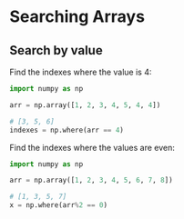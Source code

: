 # Searching Arrays

## Search by value

Find the indexes where the value is 4:

```py
import numpy as np

arr = np.array([1, 2, 3, 4, 5, 4, 4])

# [3, 5, 6]
indexes = np.where(arr == 4)
```


Find the indexes where the values are even:

```py
import numpy as np

arr = np.array([1, 2, 3, 4, 5, 6, 7, 8])

# [1, 3, 5, 7]
x = np.where(arr%2 == 0)
```
